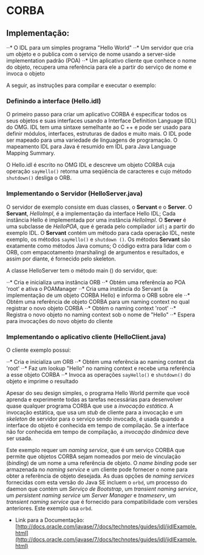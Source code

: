 # CORBA

## Implementação:

⋅⋅* O IDL para um simples programa "Hello World"
⋅⋅* Um servidor que cria um objeto e o publica com o serviço de nome usando a server-side implementation padrão (POA)
⋅⋅* Um aplicativo cliente que conhece o nome do objeto, recupera uma referência para ele a partir do serviço de nome e invoca o objeto

A seguir, as instruções para compilar e executar o exemplo:


### Definindo a interface (Hello.idl)

O primeiro passo para criar um aplicativo CORBA é especificar todos os seus objetos e suas interfaces usando a Interface Definition Language (IDL) do OMG. IDL tem uma sintaxe semelhante ao C ++ e pode ser usado para definir módulos, interfaces, estruturas de dados e muito mais. O IDL pode ser mapeado para uma variedade de linguagens de programação. O mapeamento IDL para Java é resumido em IDL para Java Language Mapping Summary.

O Hello.idl é escrito no OMG IDL e descreve um objeto CORBA cuja operação `sayHello()` retorna uma seqüência de caracteres e cujo método `shutdown()` desliga o ORB.

### Implementando o Servidor (HelloServer.java)

O servidor de exemplo consiste em duas classes, o **Servant** e o **Server**. O **Servant**, *HelloImpl*, é a implementação da interface Hello IDL; Cada instância Hello é implementada por uma instância *HelloImpl*. O **Server** é uma subclasse de *HelloPOA*, que é gerada pelo compilador `idlj` a partir do exemplo IDL. O **Servant** contém um método para cada operação IDL, neste exemplo, os métodos `sayHello()` e `shutdown ()`. Os métodos **Servant** são exatamente como métodos Java comuns; O código extra para lidar com o ORB, com empacotamento (marshaling) de argumentos e resultados, e assim por diante, é fornecido pelo skeleton.

A classe HelloServer tem o método main () do servidor, que:

⋅⋅* Cria e inicializa uma instância ORB
⋅⋅* Obtém uma referência ao POA 'root' e ativa o POAManager
⋅⋅* Cria uma instância do Servant (a implementação de um objeto CORBA Hello) e informa o ORB sobre ele
⋅⋅* Obtém uma referência de objeto CORBA para um naming context no qual registrar o novo objeto CORBA
⋅⋅* Obtém o naming context 'root'
⋅⋅* Registra o novo objeto no naming context sob o nome de "Hello"
⋅⋅* Espera para invocações do novo objeto do cliente


### Implementando o aplicativo cliente (HelloClient.java)

O cliente exemplo possui:

⋅⋅* Cria e inicializa um ORB
⋅⋅* Obtém uma referência ao naming context da 'root'
⋅⋅* Faz um lookup "Hello" no naming context e recebe uma referência a esse objeto CORBA
⋅⋅* Invoca as operações `sayHello()` e `shutdown()` do objeto e imprime o resultado

Apesar do seu design simples, o programa Hello World permite que você aprenda e experimente todas as tarefas necessárias para desenvolver quase qualquer programa CORBA que use a *invocação estática*. A invocação estática, que usa um *stub* de cliente para a invocação e um *skeleton* de servidor para o serviço sendo invocado, é usada quando a interface do objeto é conhecida em tempo de compilação. Se a interface não for conhecida em tempo de compilação, a *invocação dinâmica* deve ser usada.

Este exemplo requer um *naming service*, que é um serviço CORBA que permite que objetos CORBA sejam nomeados por meio de vinculação (*binding*) de um nome a uma referência de objeto. O *name binding* pode ser armazenada no *naming service* e um cliente pode fornecer o nome para obter a referência de objeto desejada. As duas opções de *naming services* fornecidas com esta versão do Java SE incluem o `orbd`, um processo do daemon que contém um *Serviço de Bootstrap*, um *transient naming service*, um *persistent naming service* um *Server Manager* e *tnameserv*, um *transient naming service* que é fornecido para compatibilidade com versões anteriores. Este exemplo usa `orbd`.





- Link para a Documentação:
[http://docs.oracle.com/javase/7/docs/technotes/guides/idl/jidlExample.html](http://docs.oracle.com/javase/7/docs/technotes/guides/idl/jidlExample.html)